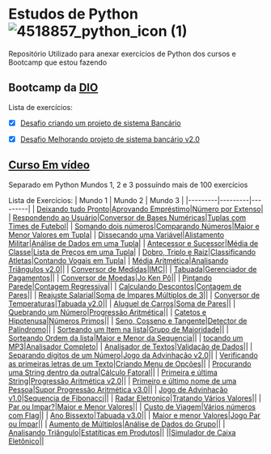 # Estudos de Python ![4518857_python_icon (1)](https://github.com/Diego-Cerqueira/Python-Studies/assets/135269786/2c23ba77-1988-4582-acec-5952c17e1dc6)

Repositório Utilizado para anexar exercícios de Python dos cursos e Bootcamp que estou fazendo


## Bootcamp da [DIO](https://web.dio.me/)

Lista de exercícios:

- [x] [Desafio criando um projeto de sistema Bancário](https://github.com/Diego-Cerqueira/Python-Studies/blob/main/DIO%20Exerc%C3%ADcios/DIO%20Criando%20Sistema%20Banc%C3%A1rio.py)
- [x] [Desafio Melhorando projeto de sistema bancário v2.0]() 



## [Curso Em vídeo](https://www.cursoemvideo.com/)

Separado em Python Mundos 1, 2 e 3 possuíndo mais de 100 exercícios

Lista de Exercícios:
| Mundo 1 | Mundo 2 | Mundo 3 |
|---------|---------|---------|
| [Deixando tudo Pronto](https://github.com/Diego-Cerqueira/Python-Studies/blob/main/Curso%20em%20V%C3%ADdeo%20Exerc%C3%ADcios/Exerc%C3%ADcio%20001.py)|[Aprovando Empréstimo](https://github.com/Diego-Cerqueira/Python-Studies/blob/main/Curso%20em%20V%C3%ADdeo%20Exerc%C3%ADcios/Exerc%C3%ADcio%20036.py)|[Número por Extenso](https://github.com/Diego-Cerqueira/Python-Studies/blob/main/Curso%20em%20V%C3%ADdeo%20Exerc%C3%ADcios/Exerc%C3%ADcio%20072.py)|
| [Respondendo ao Usuário](https://github.com/Diego-Cerqueira/Python-Studies/blob/main/Curso%20em%20V%C3%ADdeo%20Exerc%C3%ADcios/Exerc%C3%ADcio%20002.py)|[Conversor de Bases Numéricas](https://github.com/Diego-Cerqueira/Python-Studies/blob/main/Curso%20em%20V%C3%ADdeo%20Exerc%C3%ADcios/Exerc%C3%ADcio%20037.py)|[Tuplas com Times de Futebol](https://github.com/Diego-Cerqueira/Python-Studies/blob/main/Curso%20em%20V%C3%ADdeo%20Exerc%C3%ADcios/Exerc%C3%ADcio%20073.py)|
| [Somando dois números](https://github.com/Diego-Cerqueira/Python-Studies/blob/main/Curso%20em%20V%C3%ADdeo%20Exerc%C3%ADcios/Exerc%C3%ADcio%20003.py)|[Comparando Números](https://github.com/Diego-Cerqueira/Python-Studies/blob/main/Curso%20em%20V%C3%ADdeo%20Exerc%C3%ADcios/Exerc%C3%ADcio%20038.py)|[Maior e Menor Valores em Tupla](https://github.com/Diego-Cerqueira/Python-Studies/blob/main/Curso%20em%20V%C3%ADdeo%20Exerc%C3%ADcios/Exerc%C3%ADcio%20074.py)|
| [Dissecando uma Variável](https://github.com/Diego-Cerqueira/Python-Studies/blob/main/Curso%20em%20V%C3%ADdeo%20Exerc%C3%ADcios/Exerc%C3%ADcio%20004.py)|[Alistamento Militar](https://github.com/Diego-Cerqueira/Python-Studies/blob/main/Curso%20em%20V%C3%ADdeo%20Exerc%C3%ADcios/Exerc%C3%ADcio%20039.py)|[Análise de Dados em uma Tupla](https://github.com/Diego-Cerqueira/Python-Studies/blob/main/Curso%20em%20V%C3%ADdeo%20Exerc%C3%ADcios/Exerc%C3%ADcio%20075.py)|
| [Antecessor e Sucessor](https://github.com/Diego-Cerqueira/Python-Studies/blob/main/Curso%20em%20V%C3%ADdeo%20Exerc%C3%ADcios/Exerc%C3%ADcio%20005.py)|[Média de Classe](https://github.com/Diego-Cerqueira/Python-Studies/blob/main/Curso%20em%20V%C3%ADdeo%20Exerc%C3%ADcios/Exerc%C3%ADcio%20040.py)|[Lista de Preços em uma Tupla](https://github.com/Diego-Cerqueira/Python-Studies/blob/main/Curso%20em%20V%C3%ADdeo%20Exerc%C3%ADcios/Exerc%C3%ADcio%20076.py)|
| [Dobro, Triplo e Raiz](https://github.com/Diego-Cerqueira/Python-Studies/blob/main/Curso%20em%20V%C3%ADdeo%20Exerc%C3%ADcios/Exerc%C3%ADcio%20006.py)|[Classificando Atletas](https://github.com/Diego-Cerqueira/Python-Studies/blob/main/Curso%20em%20V%C3%ADdeo%20Exerc%C3%ADcios/Exerc%C3%ADcio%20041.py)|[Contando Vogais em Tupla](https://github.com/Diego-Cerqueira/Python-Studies/blob/main/Curso%20em%20V%C3%ADdeo%20Exerc%C3%ADcios/Exerc%C3%ADcio%20077.py)|
| [Média Aritmética](https://github.com/Diego-Cerqueira/Python-Studies/blob/main/Curso%20em%20V%C3%ADdeo%20Exerc%C3%ADcios/Exerc%C3%ADcio%20007.py)|[Analisando Triângulos v2.0](https://github.com/Diego-Cerqueira/Python-Studies/blob/main/Curso%20em%20V%C3%ADdeo%20Exerc%C3%ADcios/Exerc%C3%ADcio%20042.py)|[]()|
| [Conversor de Medidas](https://github.com/Diego-Cerqueira/Python-Studies/blob/main/Curso%20em%20V%C3%ADdeo%20Exerc%C3%ADcios/Exerc%C3%ADcio%20008.py)|[IMC](https://github.com/Diego-Cerqueira/Python-Studies/blob/main/Curso%20em%20V%C3%ADdeo%20Exerc%C3%ADcios/Exerc%C3%ADcio%20043.py)|[]()|
| [Tabuada](https://github.com/Diego-Cerqueira/Python-Studies/blob/main/Curso%20em%20V%C3%ADdeo%20Exerc%C3%ADcios/Exerc%C3%ADcio%20009.py)|[Gerenciador de Pagamentos](https://github.com/Diego-Cerqueira/Python-Studies/blob/main/Curso%20em%20V%C3%ADdeo%20Exerc%C3%ADcios/Exerc%C3%ADcio%20044.py)|[]()|
| [Conversor de Moedas](https://github.com/Diego-Cerqueira/Python-Studies/blob/main/Curso%20em%20V%C3%ADdeo%20Exerc%C3%ADcios/Exerc%C3%ADcio%20010.py)|[Jo Ken Pô](https://github.com/Diego-Cerqueira/Python-Studies/blob/main/Curso%20em%20V%C3%ADdeo%20Exerc%C3%ADcios/Exerc%C3%ADcio%20045.py)|[]()|
| [Pintando Parede](https://github.com/Diego-Cerqueira/Python-Studies/blob/main/Curso%20em%20V%C3%ADdeo%20Exerc%C3%ADcios/Exerc%C3%ADcio%20011.py)|[Contagem Regressiva](https://github.com/Diego-Cerqueira/Python-Studies/blob/main/Curso%20em%20V%C3%ADdeo%20Exerc%C3%ADcios/Exerc%C3%ADcio%20046.py)|[]()|
| [Calculando Descontos](https://github.com/Diego-Cerqueira/Python-Studies/blob/main/Curso%20em%20V%C3%ADdeo%20Exerc%C3%ADcios/Exerc%C3%ADcio%20012.py)|[Contagem de Pares](https://github.com/Diego-Cerqueira/Python-Studies/blob/main/Curso%20em%20V%C3%ADdeo%20Exerc%C3%ADcios/Exerc%C3%ADcio%20047.py)|[]()|
| [Reajuste Salarial](https://github.com/Diego-Cerqueira/Python-Studies/blob/main/Curso%20em%20V%C3%ADdeo%20Exerc%C3%ADcios/Exerc%C3%ADcio%20013.py)|[Soma de Ímpares Múltiplos de 3](https://github.com/Diego-Cerqueira/Python-Studies/blob/main/Curso%20em%20V%C3%ADdeo%20Exerc%C3%ADcios/Exerc%C3%ADcio%20048.py)|[]()|
| [Conversor de Temperaturas](https://github.com/Diego-Cerqueira/Python-Studies/blob/main/Curso%20em%20V%C3%ADdeo%20Exerc%C3%ADcios/Exerc%C3%ADcio%20014.py)|[Tabuada v2.0](https://github.com/Diego-Cerqueira/Python-Studies/blob/main/Curso%20em%20V%C3%ADdeo%20Exerc%C3%ADcios/Exerc%C3%ADcio%20049.py)|[]()|
| [Aluguel de Carros](https://github.com/Diego-Cerqueira/Python-Studies/blob/main/Curso%20em%20V%C3%ADdeo%20Exerc%C3%ADcios/Exerc%C3%ADcio%20015.py)|[Soma de Pares](https://github.com/Diego-Cerqueira/Python-Studies/blob/main/Curso%20em%20V%C3%ADdeo%20Exerc%C3%ADcios/Exerc%C3%ADcio%20050.py)|[]()|
| [Quebrando um Número](https://github.com/Diego-Cerqueira/Python-Studies/blob/main/Curso%20em%20V%C3%ADdeo%20Exerc%C3%ADcios/Exerc%C3%ADcio%20016.py)|[Progressão Aritmética](https://github.com/Diego-Cerqueira/Python-Studies/blob/main/Curso%20em%20V%C3%ADdeo%20Exerc%C3%ADcios/Exerc%C3%ADcio%20051.py)|[]()|
| [Catetos e Hipotenusa](https://github.com/Diego-Cerqueira/Python-Studies/blob/main/Curso%20em%20V%C3%ADdeo%20Exerc%C3%ADcios/Exerc%C3%ADcio%20017.py)|[Números Primos](https://github.com/Diego-Cerqueira/Python-Studies/blob/main/Curso%20em%20V%C3%ADdeo%20Exerc%C3%ADcios/Exerc%C3%ADcio%20052.py)|[]()|
| [Seno, Cosseno e Tangente](https://github.com/Diego-Cerqueira/Python-Studies/blob/main/Curso%20em%20V%C3%ADdeo%20Exerc%C3%ADcios/Exerc%C3%ADcio%20018.py)|[Detector de Palíndromo](https://github.com/Diego-Cerqueira/Python-Studies/blob/main/Curso%20em%20V%C3%ADdeo%20Exerc%C3%ADcios/Exerc%C3%ADcio%20053.py)|[]()|
| [Sorteando um Item na lista](https://github.com/Diego-Cerqueira/Python-Studies/blob/main/Curso%20em%20V%C3%ADdeo%20Exerc%C3%ADcios/Exerc%C3%ADcio%20019.py)|[Grupo de Maioridade](https://github.com/Diego-Cerqueira/Python-Studies/blob/main/Curso%20em%20V%C3%ADdeo%20Exerc%C3%ADcios/Exerc%C3%ADcio%20054.py)|[]()|
| [Sorteando Ordem da lista](https://github.com/Diego-Cerqueira/Python-Studies/blob/main/Curso%20em%20V%C3%ADdeo%20Exerc%C3%ADcios/Exerc%C3%ADcio%20020.py)|[Maior e Menor da Sequencia](https://github.com/Diego-Cerqueira/Python-Studies/blob/main/Curso%20em%20V%C3%ADdeo%20Exerc%C3%ADcios/Exerc%C3%ADcio%20055.py)|[]()|
| [tocando um MP3]()|[Analisador Completo](https://github.com/Diego-Cerqueira/Python-Studies/blob/main/Curso%20em%20V%C3%ADdeo%20Exerc%C3%ADcios/Exerc%C3%ADcio%20056.py)|
| [Analisador de Textos](https://github.com/Diego-Cerqueira/Python-Studies/blob/main/Curso%20em%20V%C3%ADdeo%20Exerc%C3%ADcios/Exerc%C3%ADcio%20022.py)|[Validação de Dados](https://github.com/Diego-Cerqueira/Python-Studies/blob/main/Curso%20em%20V%C3%ADdeo%20Exerc%C3%ADcios/Exerc%C3%ADcio%20057.py)|[]()|
| [Separando dígitos de um Número](https://github.com/Diego-Cerqueira/Python-Studies/blob/main/Curso%20em%20V%C3%ADdeo%20Exerc%C3%ADcios/Exerc%C3%ADcio%20023.py)|[Jogo da Advinhação v2.0](https://github.com/Diego-Cerqueira/Python-Studies/blob/main/Curso%20em%20V%C3%ADdeo%20Exerc%C3%ADcios/Exerc%C3%ADcio%20058.py)|[]()|
| [Verificando as primeiras letras de um Texto](https://github.com/Diego-Cerqueira/Python-Studies/blob/main/Curso%20em%20V%C3%ADdeo%20Exerc%C3%ADcios/Exerc%C3%ADcio%20024.py)|[Criando Menu de Opções](https://github.com/Diego-Cerqueira/Python-Studies/blob/main/Curso%20em%20V%C3%ADdeo%20Exerc%C3%ADcios/Exerc%C3%ADcio%20059.py)|[]()|
| [Procurando uma String dentro da outra](https://github.com/Diego-Cerqueira/Python-Studies/blob/main/Curso%20em%20V%C3%ADdeo%20Exerc%C3%ADcios/Exerc%C3%ADcio%20025.py)|[Cálculo Fatoral](https://github.com/Diego-Cerqueira/Python-Studies/blob/main/Curso%20em%20V%C3%ADdeo%20Exerc%C3%ADcios/Exerc%C3%ADcio%20060.py)|[]()|
| [Primeira e última String](https://github.com/Diego-Cerqueira/Python-Studies/blob/main/Curso%20em%20V%C3%ADdeo%20Exerc%C3%ADcios/Exerc%C3%ADcio%20026.py)|[Progressão Aritmética v2.0](https://github.com/Diego-Cerqueira/Python-Studies/blob/main/Curso%20em%20V%C3%ADdeo%20Exerc%C3%ADcios/Exerc%C3%ADcio%20061.py)|[]()|
| [Primeiro e último nome de uma Pessoa](https://github.com/Diego-Cerqueira/Python-Studies/blob/main/Curso%20em%20V%C3%ADdeo%20Exerc%C3%ADcios/Exerc%C3%ADcio%20027.py)|[Supor Progressão Aritmética v3.0](https://github.com/Diego-Cerqueira/Python-Studies/blob/main/Curso%20em%20V%C3%ADdeo%20Exerc%C3%ADcios/Exerc%C3%ADcio%20062.py)|[]()|
| [Jogo de Advinhação v1.0](https://github.com/Diego-Cerqueira/Python-Studies/blob/main/Curso%20em%20V%C3%ADdeo%20Exerc%C3%ADcios/Exerc%C3%ADcio%20028.py)|[Sequencia de Fibonacci](https://github.com/Diego-Cerqueira/Python-Studies/blob/main/Curso%20em%20V%C3%ADdeo%20Exerc%C3%ADcios/Exerc%C3%ADcio%20063.py)|[]()|
| [Radar Eletronico](https://github.com/Diego-Cerqueira/Python-Studies/blob/main/Curso%20em%20V%C3%ADdeo%20Exerc%C3%ADcios/Exerc%C3%ADcio%20029.py)|[Tratando Vários Valores](https://github.com/Diego-Cerqueira/Python-Studies/blob/main/Curso%20em%20V%C3%ADdeo%20Exerc%C3%ADcios/Exerc%C3%ADcio%20064.py)|[]()|
| [Par ou Impar?](https://github.com/Diego-Cerqueira/Python-Studies/blob/main/Curso%20em%20V%C3%ADdeo%20Exerc%C3%ADcios/Exerc%C3%ADcio%20030.py)|[Maior e Menor Valores](https://github.com/Diego-Cerqueira/Python-Studies/blob/main/Curso%20em%20V%C3%ADdeo%20Exerc%C3%ADcios/Exerc%C3%ADcio%20065.py)|[]()|
| [Custo de Viagem](https://github.com/Diego-Cerqueira/Python-Studies/blob/main/Curso%20em%20V%C3%ADdeo%20Exerc%C3%ADcios/Exerc%C3%ADcio%20031.py)|[Vários números com Flag](https://github.com/Diego-Cerqueira/Python-Studies/blob/main/Curso%20em%20V%C3%ADdeo%20Exerc%C3%ADcios/Exerc%C3%ADcio%20066.py)|[]()|
| [Ano Bissexto](https://github.com/Diego-Cerqueira/Python-Studies/blob/main/Curso%20em%20V%C3%ADdeo%20Exerc%C3%ADcios/Exerc%C3%ADcio%20032.py)|[Tabuada v3.0](https://github.com/Diego-Cerqueira/Python-Studies/blob/main/Curso%20em%20V%C3%ADdeo%20Exerc%C3%ADcios/Exerc%C3%ADcio%20067.py)|[]()|
| [Maior e menor Valores](https://github.com/Diego-Cerqueira/Python-Studies/blob/main/Curso%20em%20V%C3%ADdeo%20Exerc%C3%ADcios/Exerc%C3%ADcio%20032.py)|[Jogo Par ou Ímpar](https://github.com/Diego-Cerqueira/Python-Studies/blob/main/Curso%20em%20V%C3%ADdeo%20Exerc%C3%ADcios/Exerc%C3%ADcio%20068.py)|[]()|
| [Aumento de Múltiplos](https://github.com/Diego-Cerqueira/Python-Studies/blob/main/Curso%20em%20V%C3%ADdeo%20Exerc%C3%ADcios/Exerc%C3%ADcio%20034.py)|[Análise de Dados do Grupo](https://github.com/Diego-Cerqueira/Python-Studies/blob/main/Curso%20em%20V%C3%ADdeo%20Exerc%C3%ADcios/Exerc%C3%ADcio%20069.py)|[]()|
| [Analisando Triângulo](https://github.com/Diego-Cerqueira/Python-Studies/blob/main/Curso%20em%20V%C3%ADdeo%20Exerc%C3%ADcios/Exerc%C3%ADcio%20035.py)|[Estatíticas em Produtos](https://github.com/Diego-Cerqueira/Python-Studies/blob/main/Curso%20em%20V%C3%ADdeo%20Exerc%C3%ADcios/Exerc%C3%ADcio%20070.py)|[]()|
||[Simulador de Caixa Eletônico](https://github.com/Diego-Cerqueira/Python-Studies/blob/main/Curso%20em%20V%C3%ADdeo%20Exerc%C3%ADcios/Exerc%C3%ADcio%20071.py)||

